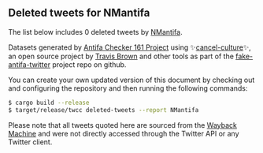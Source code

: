 ## Deleted tweets for NMantifa

The list below includes 0 deleted tweets by
[NMantifa](https://twitter.com/NMantifa).



Datasets generated by [Antifa Checker 161 Project](https://twitter.com/antifacheck161) using ✨[cancel-culture](https://github.com/travisbrown/cancel-culture)✨, an open source project by 
[Travis Brown](https://twitter.com/travisbrown) and other tools as part of the 
[fake-antifa-twitter](https://github.com/antifacheck161/fake-antifa-twitter) project repo on github.

You can create your own updated version of this document by checking out and configuring the
repository and then running the following commands:

```bash
$ cargo build --release
$ target/release/twcc deleted-tweets --report NMantifa
```

Please note that all tweets quoted here are sourced from the
[Wayback Machine](https://web.archive.org) and were not directly accessed through the Twitter API or
any Twitter client.

